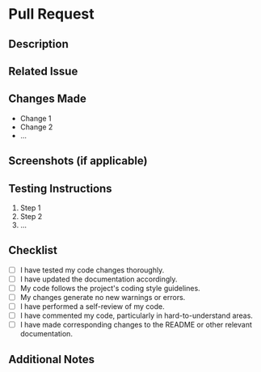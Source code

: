# Pull Request

## Description
<!-- Describe the purpose of this pull request in detail. What changes does it introduce and why? -->

## Related Issue
<!-- If this pull request addresses a specific issue, reference it here using the format "Fixes #issue_number" or "Resolves #issue_number" -->

## Changes Made
<!-- Provide a concise list of the changes made in this pull request -->

- Change 1
- Change 2
- ...

## Screenshots (if applicable)
<!-- Include any relevant screenshots or gifs to visually demonstrate the changes, if applicable -->

## Testing Instructions
<!-- Provide clear and concise instructions on how to test the changes made in this pull request -->

1. Step 1
2. Step 2
3. ...

## Checklist
<!-- Mark the completed tasks with an 'x'. You can put an 'x' in the brackets like so: [x] -->

- [ ] I have tested my code changes thoroughly.
- [ ] I have updated the documentation accordingly.
- [ ] My code follows the project's coding style guidelines.
- [ ] My changes generate no new warnings or errors.
- [ ] I have performed a self-review of my code.
- [ ] I have commented my code, particularly in hard-to-understand areas.
- [ ] I have made corresponding changes to the README or other relevant documentation.

## Additional Notes
<!-- Add any additional notes or considerations regarding this pull request -->

